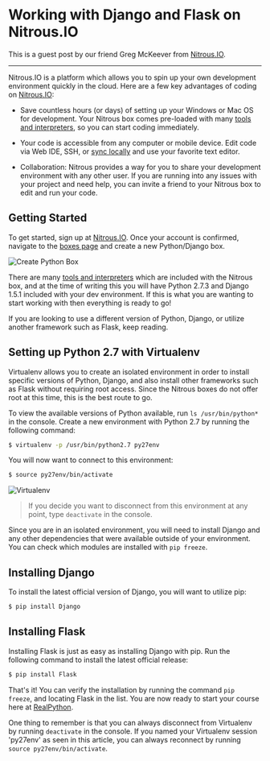 # Working with Django and Flask on Nitrous.IO

This is a guest post by our friend Greg McKeever from [Nitrous.IO](http://www.nitrous.io?utm_source=realpython.com&utm_medium=blog&utm_content=nitrous_io_python_dev_environment).

<hr>

Nitrous.IO is a platform which allows you to spin up your own development environment quickly in the cloud. Here are a few key advantages of coding on [Nitrous.IO](http://www.nitrous.io?utm_source=realpython.com&utm_medium=blog&utm_content=nitrous_io_python_dev_environment):

- Save countless hours (or days) of setting up your Windows or Mac OS for development. Your Nitrous box comes pre-loaded with many [tools and interpreters](http://help.nitrous.io/box-interpreters-and-tools/?utm_source=realpython.com&utm_medium=blog&utm_content=nitrous_io_python_dev_environment), so you can start coding immediately.

- Your code is accessible from any computer or mobile device. Edit code via Web IDE, SSH, or [sync locally](http://www.nitrous.io/mac?utm_source=realpython.com&utm_medium=blog&utm_content=nitrous_io_python_dev_environment) and use your favorite text editor.

- Collaboration: Nitrous provides a way for you to share your development environment with any other user. If you are running into any issues with your project and need help, you can invite a friend to your Nitrous box to edit and run your code.

## Getting Started

To get started, sign up at [Nitrous.IO](http://www.nitrous.io?utm_source=realpython.com&utm_medium=blog&utm_content=nitrous_io_python_dev_environment). Once your account is confirmed, navigate to the [boxes page](https://www.nitrous.io/app#/boxes) and create a new Python/Django box.

![Create Python Box](https://realpython.com/images/blog_images/nitrous-create-python-box.png)

There are many [tools and interpreters](http://help.nitrous.io/box-interpreters-and-tools/?utm_source=realpython.com&utm_medium=blog&utm_content=nitrous_io_python_dev_environment) which are included with the Nitrous box, and at the time of writing this you will have Python 2.7.3 and Django 1.5.1 included with your dev environment. If this is what you are wanting to start working with then everything is ready to go!

If you are looking to use a different version of Python, Django, or utilize another framework such as Flask, keep reading.

## Setting up Python 2.7 with Virtualenv

Virtualenv allows you to create an isolated environment in order to install specific versions of Python, Django, and also install other frameworks such as Flask without requiring root access. Since the Nitrous boxes do not offer root at this time, this is the best route to go.

To view the available versions of Python available, run `ls /usr/bin/python*` in the console. Create a new environment with Python 2.7 by running the following command:

```sh
$ virtualenv -p /usr/bin/python2.7 py27env
```

You will now want to connect to this environment:

```sh
$ source py27env/bin/activate
```

![Virtualenv](https://realpython.com/images/blog_images/nitrous-virtual-env-python27.png)

>If you decide you want to disconnect from this environment at any point, type `deactivate` in the console.

Since you are in an isolated environment, you will need to install Django and any other dependencies that were available outside of your environment. You can check which modules are installed with `pip freeze`.

## Installing Django

To install the latest official version of Django, you will want to utilize pip:

```sh
$ pip install Django
```

## Installing Flask

Installing Flask is just as easy as installing Django with pip. Run the following command to install the latest official release:

```sh
$ pip install Flask
```

That's it! You can verify the installation by running the command `pip freeze`, and locating Flask in the list. You are now ready to start your course here at [RealPython](https://www.realpython.com/).

One thing to remember is that you can always disconnect from Virtualenv by running `deactivate` in the console. If you named your Virtualenv session 'py27env' as seen in this article, you can always reconnect by running `source py27env/bin/activate`.
